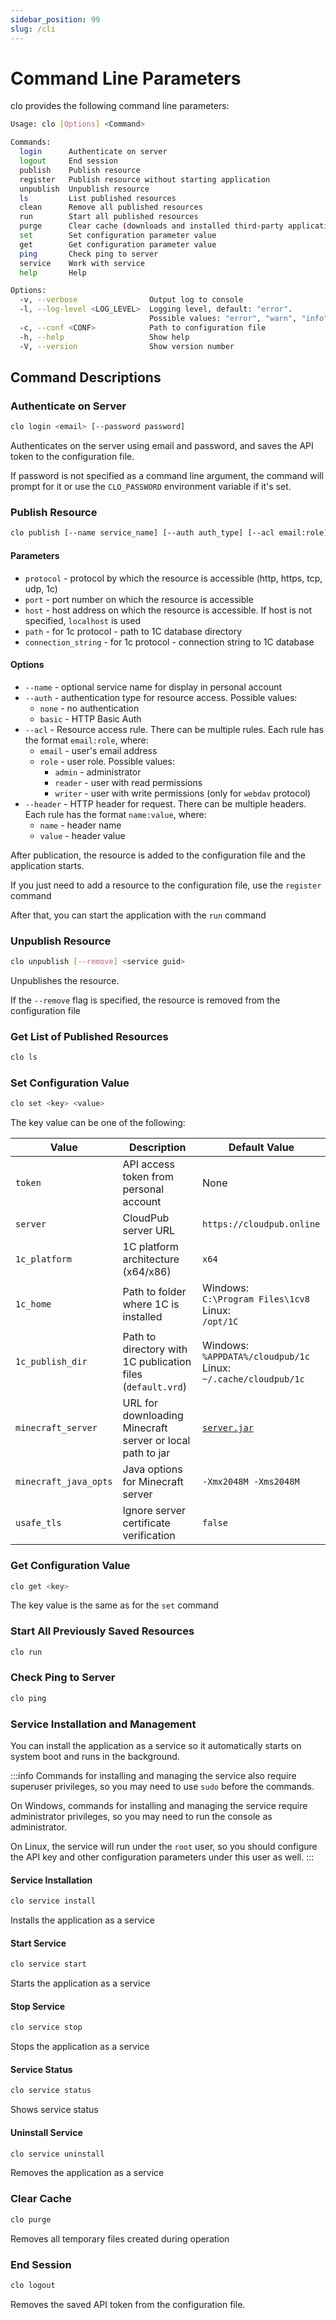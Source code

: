 ```yaml
---
sidebar_position: 99
slug: /cli
---
```


# Command Line Parameters

clo provides the following command line parameters:

```bash
Usage: clo [Options] <Command>

Commands:
  login      Authenticate on server
  logout     End session
  publish    Publish resource
  register   Publish resource without starting application
  unpublish  Unpublish resource
  ls         List published resources
  clean      Remove all published resources
  run        Start all published resources
  purge      Clear cache (downloads and installed third-party applications)
  set        Set configuration parameter value
  get        Get configuration parameter value
  ping       Check ping to server
  service    Work with service
  help       Help

Options:
  -v, --verbose                Output log to console
  -l, --log-level <LOG_LEVEL>  Logging level, default: "error".
                               Possible values: "error", "warn", "info", "debug"
  -c, --conf <CONF>            Path to configuration file
  -h, --help                   Show help
  -V, --version                Show version number
```

## Command Descriptions

### Authenticate on Server

```bash
clo login <email> [--password password]
```

Authenticates on the server using email and password, and saves the API token to the configuration file.

If password is not specified as a command line argument, the command will prompt for it or use the `CLO_PASSWORD` environment variable if it's set.

### Publish Resource

```bash
clo publish [--name service_name] [--auth auth_type] [--acl email:role] [--header name:value] <protocol> <port|host:port|path|connection_string>
```

#### Parameters

- `protocol` - protocol by which the resource is accessible (http, https, tcp, udp, 1c)
- `port` - port number on which the resource is accessible
- `host` - host address on which the resource is accessible. If host is not specified, `localhost` is used
- `path` - for 1c protocol - path to 1C database directory
- `connection_string` - for 1c protocol - connection string to 1C database

#### Options

- `--name` - optional service name for display in personal account
- `--auth` - authentication type for resource access. Possible values:
  - `none` - no authentication
  - `basic` - HTTP Basic Auth
- `--acl` - Resource access rule. There can be multiple rules. Each rule has the format `email:role`, where:
  - `email` - user's email address
  - `role` - user role. Possible values:
    - `admin` - administrator
    - `reader` - user with read permissions
    - `writer` - user with write permissions (only for `webdav` protocol)
- `--header` - HTTP header for request. There can be multiple headers. Each rule has the format `name:value`, where:
  - `name` - header name
  - `value` - header value

After publication, the resource is added to the configuration file and the application starts.

If you just need to add a resource to the configuration file, use the `register` command

After that, you can start the application with the `run` command

### Unpublish Resource

```bash
clo unpublish [--remove] <service guid>
```

Unpublishes the resource.

If the `--remove` flag is specified, the resource is removed from the configuration file

### Get List of Published Resources

```bash
clo ls
```

### Set Configuration Value

```bash
clo set <key> <value>
```

The key value can be one of the following:

| Value | Description | Default Value|
| --- | --- | --- |
|`token`|API access token from personal account|None|
|`server`|CloudPub server URL|`https://cloudpub.online`|
|`1c_platform`|1C platform architecture (x64/x86)|`x64`|
|`1c_home`|Path to folder where 1C is installed|Windows:<br/>`C:\Program Files\1cv8`<br/>Linux:<br/>`/opt/1C`|
|`1c_publish_dir`|Path to directory with 1C publication files (`default.vrd`)|Windows:<br/>`%APPDATA%/cloudpub/1c`<br/>Linux: `~/.cache/cloudpub/1c`|
|`minecraft_server`|URL for downloading Minecraft server or local path to jar|[`server.jar`](https://piston-data.mojang.com/v1/objects/45810d238246d90e811d896f87b14695b7fb6839/server.jar)|
|`minecraft_java_opts`|Java options for Minecraft server|`-Xmx2048M -Xms2048M`|
|`usafe_tls`|Ignore server certificate verification|`false`|

### Get Configuration Value

```bash
clo get <key>
```

The key value is the same as for the `set` command

### Start All Previously Saved Resources

```bash
clo run
```

### Check Ping to Server

```bash
clo ping
```

### Service Installation and Management

You can install the application as a service so it automatically starts on system boot and runs in the background.

:::info
Commands for installing and managing the service also require superuser privileges, so you may need to use `sudo` before the commands.

On Windows, commands for installing and managing the service require administrator privileges, so you may need to run the console as administrator.

On Linux, the service will run under the `root` user, so you should configure the API key and other configuration parameters under this user as well.
:::

#### Service Installation

```bash
clo service install
```
Installs the application as a service

#### Start Service

```bash
clo service start
```
Starts the application as a service

#### Stop Service

```bash
clo service stop
```
Stops the application as a service

#### Service Status

```bash
clo service status
```
Shows service status

#### Uninstall Service

```bash
clo service uninstall
```
Removes the application as a service

### Clear Cache

```bash
clo purge
```

Removes all temporary files created during operation

### End Session

```bash
clo logout
```

Removes the saved API token from the configuration file.
